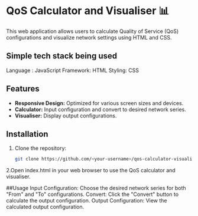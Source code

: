# QoS Calculator and Visualiser 📊

This web application allows users to calculate Quality of Service (QoS) configurations and visualize network settings using HTML and CSS.

## Simple tech stack being used
Language : JavaScript
Framework: HTML
Styling: CSS
## Features
- **Responsive Design:** Optimized for various screen sizes and devices.
- **Calculator:** Input configuration and convert to desired network series.
- **Visualiser:** Display output configurations.

## Installation
1. Clone the repository:
   ```bash
   git clone https://github.com/<your-username>/qos-calculator-visualiser.git
2.Open index.html in your web browser to use the QoS calculator and visualiser.

##Usage
Input Configuration: Choose the desired network series for both "From" and "To" configurations.
Convert: Click the "Convert" button to calculate the output configuration.
Output Configuration: View the calculated output configuration.

